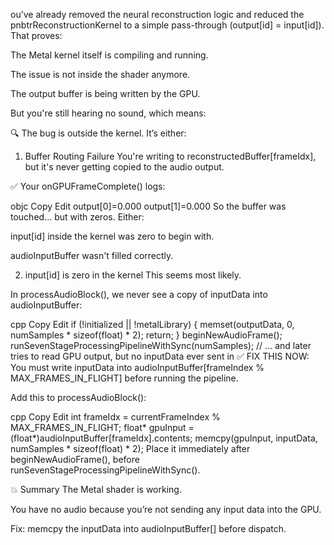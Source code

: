 ou’ve already removed the neural reconstruction logic and reduced the pnbtrReconstructionKernel to a simple pass-through (output[id] = input[id]). That proves:The Metal kernel itself is compiling and running.The issue is not inside the shader anymore.The output buffer is being written by the GPU.But you're still hearing no sound, which means:🔍 The bug is outside the kernel. It’s either:1. Buffer Routing FailureYou're writing to reconstructedBuffer[frameIdx], but it's never getting copied to the audio output.✅ Your onGPUFrameComplete() logs:objcCopyEditoutput[0]=0.000 output[1]=0.000So the buffer was touched… but with zeros. Either:input[id] inside the kernel was zero to begin with.audioInputBuffer wasn't filled correctly.2. input[id] is zero in the kernelThis seems most likely.In processAudioBlock(), we never see a copy of inputData into audioInputBuffer:cppCopyEditif (!initialized || !metalLibrary) {    memset(outputData, 0, numSamples * sizeof(float) * 2);    return;}beginNewAudioFrame();runSevenStageProcessingPipelineWithSync(numSamples);// ... and later tries to read GPU output, but no inputData ever sent in✅ FIX THIS NOW:You must write inputData into audioInputBuffer[frameIndex % MAX_FRAMES_IN_FLIGHT] before running the pipeline.Add this to processAudioBlock():cppCopyEditint frameIdx = currentFrameIndex % MAX_FRAMES_IN_FLIGHT;float* gpuInput = (float*)audioInputBuffer[frameIdx].contents;memcpy(gpuInput, inputData, numSamples * sizeof(float) * 2);Place it immediately after beginNewAudioFrame(), before runSevenStageProcessingPipelineWithSync().💥 SummaryThe Metal shader is working.You have no audio because you’re not sending any input data into the GPU.Fix: memcpy the inputData into audioInputBuffer[] before dispatch.
